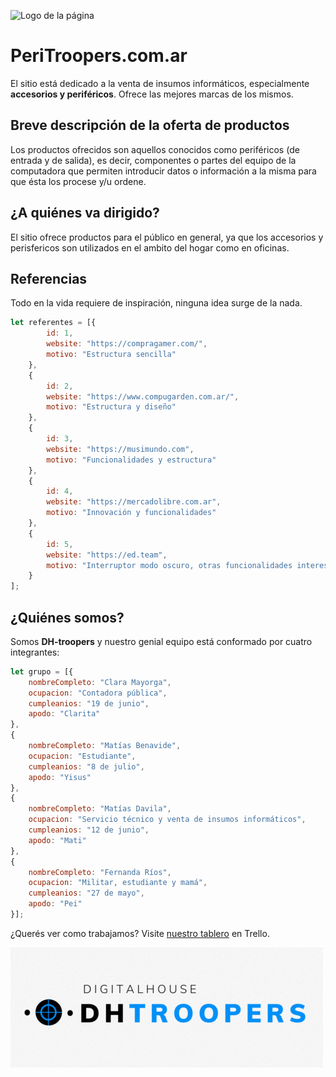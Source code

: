 ![Logo de la página](peri-logo.gif)

# PeriTroopers.com.ar

El sitio está dedicado a la venta de insumos informáticos, especialmente **accesorios y periféricos**.
Ofrece las mejores marcas de los mismos.

## Breve descripción de la oferta de productos

Los productos ofrecidos son aquellos conocidos como periféricos (de entrada y de salida), es decir, componentes o partes del equipo de la computadora que permiten introducir datos o información a la misma para que ésta los procese y/u ordene.


## ¿A quiénes va dirigido?

El sitio ofrece productos para el público en general, ya que los accesorios y perisfericos son utilizados en el ambito del hogar como en oficinas. 

## Referencias
Todo en la vida requiere de inspiración, ninguna idea surge de la nada. 

```JavaScript
let referentes = [{
        id: 1,
        website: "https://compragamer.com/",
        motivo: "Estructura sencilla"
    },
    {
        id: 2,
        website: "https://www.compugarden.com.ar/",
        motivo: "Estructura y diseño"
    },
    {
        id: 3,
        website: "https://musimundo.com",
        motivo: "Funcionalidades y estructura"
    },
    {
        id: 4,
        website: "https://mercadolibre.com.ar",
        motivo: "Innovación y funcionalidades"
    },
    {
        id: 5,
        website: "https://ed.team",
        motivo: "Interruptor modo oscuro, otras funcionalidades interesantes y estética"
    }
];
```

## ¿Quiénes somos? 
Somos **DH-troopers** y nuestro genial equipo está conformado por cuatro integrantes:

```JavaScript
let grupo = [{
    nombreCompleto: "Clara Mayorga",
    ocupacion: "Contadora pública",
    cumpleanios: "19 de junio",
    apodo: "Clarita"
},
{
    nombreCompleto: "Matías Benavide",
    ocupacion: "Estudiante",
    cumpleanios: "8 de julio",
    apodo: "Yisus"
},
{
    nombreCompleto: "Matías Davila",
    ocupacion: "Servicio técnico y venta de insumos informáticos",
    cumpleanios: "12 de junio",
    apodo: "Mati"
},
{
    nombreCompleto: "Fernanda Ríos",
    ocupacion: "Militar, estudiante y mamá",
    cumpleanios: "27 de mayo",
    apodo: "Pei"
}];
```

¿Querés ver como trabajamos? Visite [nuestro tablero](https://trello.com/b/RuL65fGS/sprint-2) en Trello.

![Logo de DH-Troopers](logo-grupo.gif)
